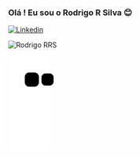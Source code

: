 ### Olá ! Eu sou o Rodrigo R Silva 😊

[![Linkedin](https://img.shields.io/badge/LinkedIn-0077B5?style=for-the-badge&logo=linkedin&logoColor=white)](https://www.linkedin.com/in/rodrigo-rodrigues-da-silva-rrs/)


![Rodrigo RRS](https://github-readme-stats.vercel.app/api?username=Rodrigo-rrs&show_icons=true&theme=dark)


![Snake animation](https://github.com/Rodrigo-rrs/Rodrigo-rrs/blob/output/github-contribution-grid-snake.svg)


